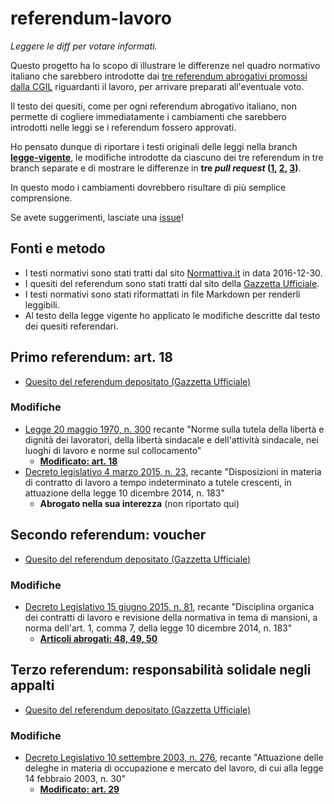 # referendum-lavoro

*Leggere le diff per votare informati.*

Questo progetto ha lo scopo di illustrare le differenze nel quadro normativo italiano che sarebbero introdotte dai [tre referendum abrogativi promossi dalla CGIL](http://www.internazionale.it/notizie/2016/12/22/referendum-jobs-act-cgil) riguardanti il lavoro, per arrivare preparati all'eventuale voto.

Il testo dei quesiti, come per ogni referendum abrogativo italiano, non permette di cogliere immediatamente i cambiamenti che sarebbero introdotti nelle leggi se i referendum fossero approvati.

Ho pensato dunque di riportare i testi originali delle leggi nella branch **[legge-vigente](https://github.com/pietrodn/referendum-lavoro/tree/legge-vigente)**, le modifiche introdotte da ciascuno dei tre referendum in tre branch separate e di mostrare le differenze in **tre *pull request* ([1](https://github.com/pietrodn/referendum-lavoro/pull/1/files#diff-e68c786fda0a75a5f15d8d8a5ac2c249), [2](https://github.com/pietrodn/referendum-lavoro/pull/2/files?diff=unified), [3](https://github.com/pietrodn/referendum-lavoro/pull/3/files?diff=split))**.

In questo modo i cambiamenti dovrebbero risultare di più semplice comprensione.

Se avete suggerimenti, lasciate una [issue](https://github.com/pietrodn/referendum-lavoro/issues)!

## Fonti e metodo

* I testi normativi sono stati tratti dal sito [Normattiva.it](http://www.normattiva.it/) in data 2016-12-30.
* I quesiti del referendum sono stati tratti dal sito della [Gazzetta Ufficiale](http://www.gazzettaufficiale.it/).
* I testi normativi sono stati riformattati in file Markdown per renderli leggibili.
* Al testo della legge vigente ho applicato le modifiche descritte dal testo dei quesiti referendari.

## Primo referendum: art. 18

* [Quesito del referendum depositato (Gazzetta Ufficiale)](http://www.gazzettaufficiale.it/atto/serie_generale/caricaDettaglioAtto/originario?atto.dataPubblicazioneGazzetta=2016-03-23&atto.codiceRedazionale=16A02411)

### Modifiche

* [Legge 20 maggio 1970, n. 300](http://www.normattiva.it/uri-res/N2Ls?urn:nir:stato:legge:1970-05-20;300!vig=) recante "Norme sulla tutela della libertà e dignità dei lavoratori, della libertà sindacale e dell'attività sindacale, nei luoghi di lavoro e norme sul collocamento"
    * **[Modificato: art. 18](https://github.com/pietrodn/referendum-lavoro/pull/1/files#diff-e68c786fda0a75a5f15d8d8a5ac2c249)**
* [Decreto legislativo 4 marzo 2015, n. 23](http://www.normattiva.it/uri-res/N2Ls?urn:nir:stato:decreto.legislativo:2015-03-04;23!vig=), recante "Disposizioni in materia di contratto di lavoro a tempo indeterminato a tutele crescenti, in attuazione della legge 10 dicembre 2014, n. 183"
    * **Abrogato nella sua interezza** (non riportato qui)

## Secondo referendum: voucher

* [Quesito del referendum depositato (Gazzetta Ufficiale)](http://www.gazzettaufficiale.it/atto/serie_generale/caricaDettaglioAtto/originario?atto.dataPubblicazioneGazzetta=2016-03-23&atto.codiceRedazionale=16A02412)

### Modifiche

* [Decreto  Legislativo 15  giugno  2015,  n.  81](http://www.normattiva.it/uri-res/N2Ls?urn:nir:stato:decreto.legislativo:2015-06-15;81!vig=),  recante  "Disciplina organica dei contratti di lavoro e revisione della normativa in  tema di mansioni, a norma dell'art. 1, comma 7, della  legge  10  dicembre 2014, n. 183"
    * **[Articoli abrogati: 48, 49, 50](https://github.com/pietrodn/referendum-lavoro/pull/2/files?diff=unified)**

## Terzo referendum: responsabilità solidale negli appalti

* [Quesito del referendum depositato (Gazzetta Ufficiale)](http://www.gazzettaufficiale.it/atto/serie_generale/caricaDettaglioAtto/originario?atto.dataPubblicazioneGazzetta=2016-03-23&atto.codiceRedazionale=16A02413)

### Modifiche

* [Decreto Legislativo 10 settembre 2003, n. 276](http://www.normattiva.it/uri-res/N2Ls?urn:nir:stato:decreto.legislativo:2003-09-10;276!vig=), recante "Attuazione delle deleghe in materia di occupazione e mercato del lavoro, di cui alla legge 14 febbraio 2003, n. 30"
    * **[Modificato: art. 29](https://github.com/pietrodn/referendum-lavoro/pull/3/files?diff=split)**
